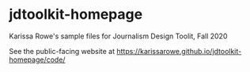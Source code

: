# jdtoolkit-homepage
Karissa Rowe's sample files for Journalism Design Toolit, Fall 2020

See the public-facing website at https://karissarowe.github.io/jdtoolkit-homepage/code/
